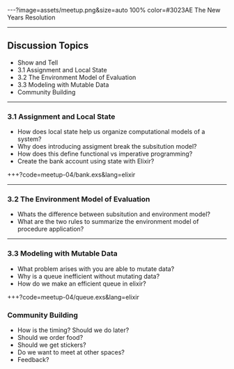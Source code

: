 ---?image=assets/meetup.png&size=auto 100% color=#3023AE
The New Years Resolution

---
## Discussion Topics
- Show and Tell
- 3.1 Assignment and Local State
- 3.2 The Environment Model of Evaluation
- 3.3 Modeling with Mutable Data
- Community Building

---
### 3.1 Assignment and Local State
- How does local state help us organize computational models of a system?
- Why does introducing assigment break the subsitution model?
- How does this define functional vs imperative programming?
- Create the bank account using state with Elixir?

+++?code=meetup-04/bank.exs&lang=elixir

---
### 3.2 The Environment Model of Evaluation
- Whats the difference between subsitution and environment model?
- What are the two rules to summarize the environment model of procedure
  application?


---
### 3.3 Modeling with Mutable Data
- What problem arises with you are able to mutate data?
- Why is a queue inefficient without mutating data?
- How do we make an efficient queue in elixir?

+++?code=meetup-04/queue.exs&lang=elixir

### Community Building
- How is the timing? Should we do later?
- Should we order food?
- Should we get stickers?
- Do we want to meet at other spaces?
- Feedback?

